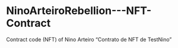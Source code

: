 # NinoArteiroRebellion---NFT-Contract
Contract code (NFT) of Nino Arteiro
“Contrato de NFT de TestNino”
